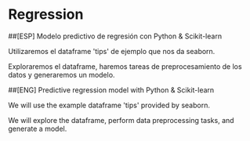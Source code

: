 # Regression

##[ESP]
Modelo predictivo de regresión con Python  &amp; Scikit-learn

Utilizaremos el dataframe 'tips' de ejemplo que nos da seaborn. 

Exploraremos el dataframe, haremos tareas de preprocesamiento de los datos y generaremos un modelo.


##[ENG]
Predictive regression model with Python &amp; Scikit-learn

We will use the example dataframe 'tips' provided by seaborn.

We will explore the dataframe, perform data preprocessing tasks, and generate a model.

